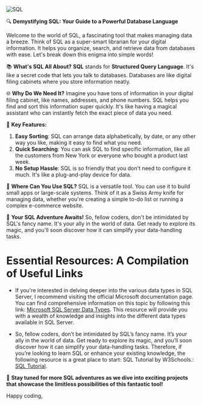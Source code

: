 ![SQL](SQL.png)

🔍 **Demystifying SQL: Your Guide to a Powerful Database Language**

Welcome to the world of SQL, a fascinating tool that makes managing data a breeze. Think of SQL as a super-smart librarian for your digital information. It helps you organize, search, and retrieve data from databases with ease. Let's break down this enigma into simple words!

📚 **What's SQL All About?**
**SQL** stands for **Structured Query Language**. It's like a secret code that lets you talk to databases. Databases are like digital filing cabinets where you store information neatly.

🌐 **Why Do We Need It?**
Imagine you have tons of information in your digital filing cabinet, like names, addresses, and phone numbers. SQL helps you find and sort this information super quickly. It's like having a magical assistant who can instantly fetch the exact piece of data you need.

🔑 **Key Features:**
1. **Easy Sorting**: SQL can arrange data alphabetically, by date, or any other way you like, making it easy to find what you need.
2. **Quick Searching**: You can ask SQL to find specific information, like all the customers from New York or everyone who bought a product last week.
3. **No Setup Hassle**: SQL is so friendly that you don't need to configure it much. It's like a plug-and-play device for data.

💼 **Where Can You Use SQL?**
SQL is a versatile tool. You can use it to build small apps or large-scale systems. Think of it as a Swiss Army knife for managing data, whether you're creating a simple to-do list or running a complex e-commerce website.

🚀 **Your SQL Adventure Awaits!**
So, fellow coders, don't be intimidated by SQL's fancy name. It's your ally in the world of data. Get ready to explore its magic, and you'll soon discover how it can simplify your data-handling tasks.

# Essential Resources: A Compilation of Useful Links
- If you're interested in delving deeper into the various data types in SQL Server, I recommend visiting the official Microsoft documentation page. You can find comprehensive information on this topic by following this link: [Microsoft SQL Server Data Types](https://docs.microsoft.com/en-us/sql/t-sql/data-types/data-types-transact-sql?view=sql-server-ver15). This resource will provide you with a wealth of knowledge and insights into the different data types available in SQL Server.
  
- So, fellow coders, don’t be intimidated by SQL’s fancy name. It’s your ally in the world of data. Get ready to explore its magic, and you’ll soon discover how it can simplify your data-handling tasks. Therefore, if you’re looking to learn SQL or enhance your existing knowledge, the following resource is a great place to start: SQL Tutorial by W3Schools.: [SQL Tutorial](https://www.w3schools.com/sql/).


🔗 **Stay tuned for more SQL adventures as we dive into exciting projects that showcase the limitless possibilities of this fantastic tool!**

Happy coding,
